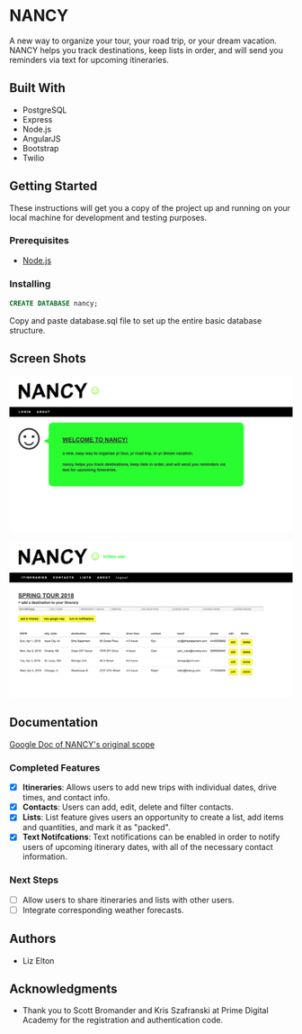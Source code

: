 # NANCY

A new way to organize your tour, your road trip, or your dream vacation. NANCY helps you track destinations, keep lists in order, and will send you reminders via text for upcoming itineraries.

## Built With

* PostgreSQL
* Express
* Node.js
* AngularJS
* Bootstrap
* Twilio

## Getting Started

These instructions will get you a copy of the project up and running on your local machine for development and testing purposes.

### Prerequisites

- [Node.js](https://nodejs.org/en/)

### Installing

```sql
CREATE DATABASE nancy;
```
Copy and paste database.sql file to set up the entire basic database structure.

## Screen Shots

![Home Page](/documentation/nancy-screengrab1.png)

![Intinerary Detail View](/documentation/nancy-screengrab2.png)

## Documentation

[Google Doc of NANCY's original scope](https://goo.gl/zmoEuE)

### Completed Features

- [x] **Itineraries**: Allows users to add new trips with individual dates, drive times, and contact info.
- [x] **Contacts**: Users can add, edit, delete and filter contacts.
- [x] **Lists**: List feature gives users an opportunity to create a list, add items and quantities, and mark it as "packed".
- [x] **Text Notifcations**: Text notifications can be enabled in order to notify users of upcoming itinerary dates, with all of the necessary contact information.

### Next Steps

- [ ] Allow users to share itineraries and lists with other users.
- [ ] Integrate corresponding weather forecasts.

<!-- ## Deployment

Add additional notes about how to deploy this on a live system -->

## Authors

* Liz Elton


## Acknowledgments

* Thank you to Scott Bromander and Kris Szafranski at Prime Digital Academy for the registration and authentication code. 

